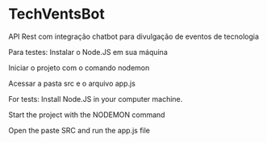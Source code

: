 # TechVentsBot
API Rest com integração chatbot para divulgação de eventos de tecnologia

Para testes:
Instalar o Node.JS em sua máquina

Iniciar o projeto com o comando nodemon 

Acessar a pasta src e o arquivo app.js


For tests:
Install Node.JS in your computer machine.

Start the project with the NODEMON command

Open the paste SRC and run the app.js file
